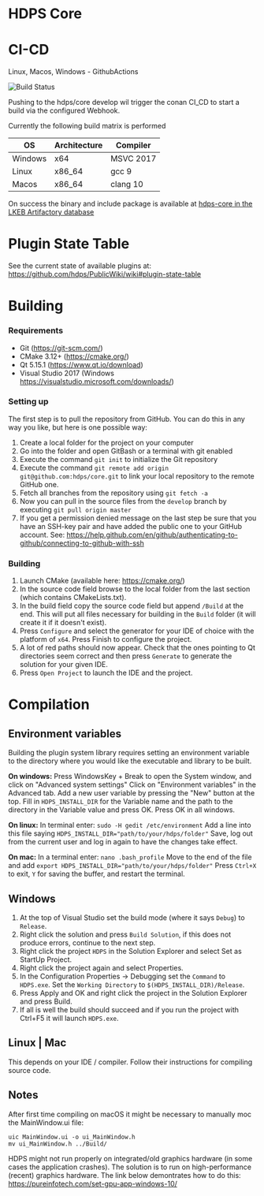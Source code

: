 # HDPS Core

# CI-CD

Linux, Macos, Windows - GithubActions

![Build Status](https://github.com/hdps/core/actions/workflows/build.yml/badge.svg)


Pushing to the hdps/core develop wil trigger the conan CI_CD to start a build via the configured Webhook.

Currently the following build matrix is performed

OS | Architecture | Compiler
--- | --- | ---
Windows | x64 | MSVC 2017 
Linux | x86_64 | gcc 9
Macos | x86_64 | clang 10

On success the binary and include package is available at [hdps-core in the LKEB Artifactory database](http://cytosplore.lumc.nl:8081/artifactory/webapp/#/artifacts/browse/tree/General/conan-local/bvanlew/hdps-core)

# Plugin State Table
See the current state of available plugins at: https://github.com/hdps/PublicWiki/wiki#plugin-state-table

# Building
### Requirements
* Git (https://git-scm.com/)
* CMake 3.12+ (https://cmake.org/)
* Qt 5.15.1 (https://www.qt.io/download)
* Visual Studio 2017 (Windows https://visualstudio.microsoft.com/downloads/)

### Setting up
The first step is to pull the repository from GitHub. You can do this in any way you like, but here is one possible way:

1. Create a local folder for the project on your computer
2. Go into the folder and open GitBash or a terminal with git enabled
3. Execute the command `git init` to initialize the Git repository
4. Execute the command `git remote add origin git@github.com:hdps/core.git` to link your local repository to the remote GitHub one.
5. Fetch all branches from the repository using `git fetch -a`
5. Now you can pull in the source files from the `develop` branch by executing `git pull origin master`
6. If you get a permission denied message on the last step be sure that you have an SSH-key pair and have added the public one to your GitHub account. See: https://help.github.com/en/github/authenticating-to-github/connecting-to-github-with-ssh

### Building
1. Launch CMake (available here: https://cmake.org/)
2. In the source code field browse to the local folder from the last section (which contains CMakeLists.txt).
3. In the build field copy the source code field but append `/Build` at the end. This will put all files necessary for building in the `Build` folder (it will create it if it doesn't exist).
4. Press `Configure` and select the generator for your IDE of choice with the platform of `x64`. Press Finish to configure the project.
5. A lot of red paths should now appear. Check that the ones pointing to Qt directories seem correct and then press `Generate` to generate the solution for your given IDE.
6. Press `Open Project` to launch the IDE and the project.

# Compilation
## Environment variables
Building the plugin system library requires setting an environment variable to the directory where you would like the executable and library to be built.

**On windows:**
Press WindowsKey + Break to open the System window, and click on "Advanced system settings"
Click on "Environment variables" in the Advanced tab.
Add a new user variable by pressing the "New" button at the top.
Fill in `HDPS_INSTALL_DIR` for the Variable name and the path to the directory in the Variable value and press OK.
Press OK in all windows.

**On linux:**
In terminal enter: `sudo -H gedit /etc/environment`
Add a line into this file saying `HDPS_INSTALL_DIR="path/to/your/hdps/folder"`
Save, log out from the current user and log in again to have the changes take effect.

**On mac:**
In a terminal enter: `nano .bash_profile`
Move to the end of the file and add `export HDPS_INSTALL_DIR="path/to/your/hdps/folder"`
Press `Ctrl+X` to exit, `Y` for saving the buffer, and restart the terminal.

## Windows
1. At the top of Visual Studio set the build mode (where it says `Debug`) to `Release`.
2. Right click the solution and press `Build Solution`, if this does not produce errors, continue to the next step.
2. Right click the project `HDPS` in the Solution Explorer and select Set as StartUp Project.
3. Right click the project again and select Properties.
4. In the Configuration Properties -> Debugging set the `Command` to `HDPS.exe`. Set the `Working Directory` to `$(HDPS_INSTALL_DIR)/Release`.
5. Press Apply and OK and right click the project in the Solution Explorer and press Build.
6. If all is well the build should succeed and if you run the project with Ctrl+F5 it will launch `HDPS.exe`.

## Linux | Mac
This depends on your IDE / compiler. Follow their instructions for compiling source code.

## Notes
After first time compiling on macOS it might be necessary to manually moc the MainWindow.ui file:

`uic MainWindow.ui -o ui_MainWindow.h`  
`mv ui_MainWindow.h ../Build/`

HDPS might not run properly on integrated/old graphics hardware (in some cases the application crashes). The solution is to run on high-performance (recent) graphics hardware. The link below demontrates how to do this:
https://pureinfotech.com/set-gpu-app-windows-10/
